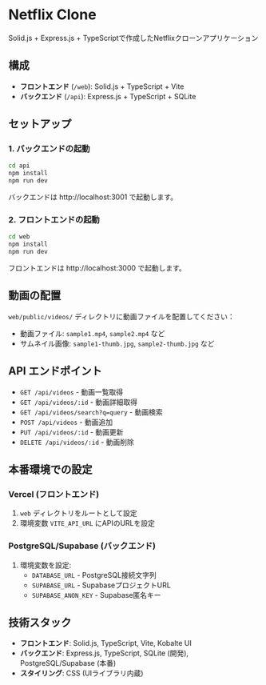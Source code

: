 # Netflix Clone

Solid.js + Express.js + TypeScriptで作成したNetflixクローンアプリケーション

## 構成

- **フロントエンド** (`/web`): Solid.js + TypeScript + Vite
- **バックエンド** (`/api`): Express.js + TypeScript + SQLite

## セットアップ

### 1. バックエンドの起動

```bash
cd api
npm install
npm run dev
```

バックエンドは http://localhost:3001 で起動します。

### 2. フロントエンドの起動

```bash
cd web
npm install
npm run dev
```

フロントエンドは http://localhost:3000 で起動します。

## 動画の配置

`web/public/videos/` ディレクトリに動画ファイルを配置してください：
- 動画ファイル: `sample1.mp4`, `sample2.mp4` など
- サムネイル画像: `sample1-thumb.jpg`, `sample2-thumb.jpg` など

## API エンドポイント

- `GET /api/videos` - 動画一覧取得
- `GET /api/videos/:id` - 動画詳細取得
- `GET /api/videos/search?q=query` - 動画検索
- `POST /api/videos` - 動画追加
- `PUT /api/videos/:id` - 動画更新
- `DELETE /api/videos/:id` - 動画削除

## 本番環境での設定

### Vercel (フロントエンド)

1. `web` ディレクトリをルートとして設定
2. 環境変数 `VITE_API_URL` にAPIのURLを設定

### PostgreSQL/Supabase (バックエンド)

1. 環境変数を設定:
   - `DATABASE_URL` - PostgreSQL接続文字列
   - `SUPABASE_URL` - SupabaseプロジェクトURL
   - `SUPABASE_ANON_KEY` - Supabase匿名キー

## 技術スタック

- **フロントエンド**: Solid.js, TypeScript, Vite, Kobalte UI
- **バックエンド**: Express.js, TypeScript, SQLite (開発), PostgreSQL/Supabase (本番)
- **スタイリング**: CSS (UIライブラリ内蔵)